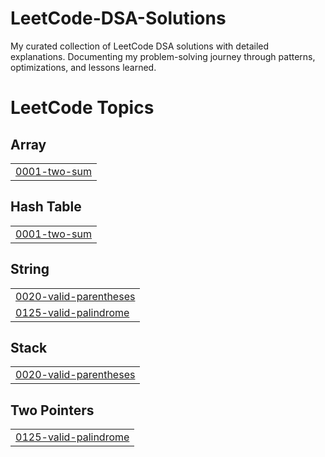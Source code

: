 # LeetCode-DSA-Solutions
My curated collection of LeetCode DSA solutions with detailed explanations. Documenting my problem-solving journey through patterns, optimizations, and lessons learned.

<!---LeetCode Topics Start-->
# LeetCode Topics
## Array
|  |
| ------- |
| [0001-two-sum](https://github.com/SafinaKhatun/LeetCode-DSA-Solutions/tree/master/0001-two-sum) |
## Hash Table
|  |
| ------- |
| [0001-two-sum](https://github.com/SafinaKhatun/LeetCode-DSA-Solutions/tree/master/0001-two-sum) |
## String
|  |
| ------- |
| [0020-valid-parentheses](https://github.com/SafinaKhatun/LeetCode-DSA-Solutions/tree/master/0020-valid-parentheses) |
| [0125-valid-palindrome](https://github.com/SafinaKhatun/LeetCode-DSA-Solutions/tree/master/0125-valid-palindrome) |
## Stack
|  |
| ------- |
| [0020-valid-parentheses](https://github.com/SafinaKhatun/LeetCode-DSA-Solutions/tree/master/0020-valid-parentheses) |
## Two Pointers
|  |
| ------- |
| [0125-valid-palindrome](https://github.com/SafinaKhatun/LeetCode-DSA-Solutions/tree/master/0125-valid-palindrome) |
<!---LeetCode Topics End-->